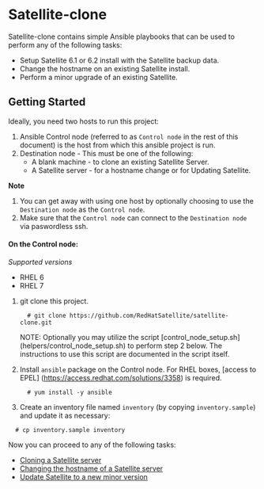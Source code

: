 # Satellite-clone
Satellite-clone contains simple Ansible playbooks that can be used to perform any of the following tasks:
* Setup Satellite 6.1 or 6.2 install with the Satellite backup data.
* Change the hostname on an existing Satellite install.
* Perform a minor upgrade of an existing Satellite.

## Getting Started
Ideally, you need two hosts to run this project:

1. Ansible Control node (referred to as `Control node` in the rest of this document) is the host from which this ansible project is run.
2. Destination node - This must be one of the following:
    - A blank machine - to clone an existing Satellite Server.
    - A Satellite server - for a hostname change or for Updating Satellite.

**Note**

1. You can get away with using one host by optionally choosing to use the `Destination node` as the `Control node`.
2. Make sure that the `Control node` can connect to the `Destination node` via paswordless ssh.

#### On the Control node:

*Supported versions*
- RHEL 6
- RHEL 7

1. git clone this project.

   ```console
     # git clone https://github.com/RedHatSatellite/satellite-clone.git
   ```
   NOTE: Optionally you may utilize the script [control_node_setup.sh] (helpers/control_node_setup.sh) to perform step 2 below.  The instructions to use this script are documented in the script itself.
2. Install `ansible` package on the Control node. For RHEL boxes, [access to EPEL] (https://access.redhat.com/solutions/3358) is required.

   ```console
     # yum install -y ansible
   ```
3. Create an inventory file named `inventory` (by copying `inventory.sample`) and update it as necessary:

  ```console
    # cp inventory.sample inventory
  ```

Now you can proceed to any of the following tasks:

 * [Cloning a Satellite server](docs/cloning.md)
 * [Changing the hostname of a Satellite server](docs/hostname-change.md)
 * [Update Satellite to a new minor version](docs/minor-update.md)
